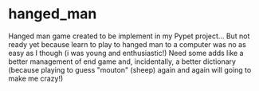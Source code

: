# hanged_man
  Hanged man game created to be implement in my Pypet project... But not ready yet because learn to play to hanged man to a computer was no as easy as I though (i was young and enthusiastic!)  Need some adds like a better management of end game and, incidentally, a better dictionary (because playing to guess "mouton" (sheep) again and again will going to make me crazy!)
